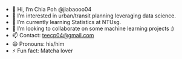 - 👋 Hi, I’m Chia Poh @jiabaooo04
- 👀 I’m interested in urban/transit planning leveraging data science. 
- 🌱 I’m currently learning Statistics at NTUsg.
- 💞️ I’m looking to collaborate on some machine learning projects :)
- 📫 Contact: teecp04@gmail.com
- 😄 Pronouns: his/him
- ⚡ Fun fact: Matcha lover

<!---
jiabaooo04/jiabaooo04 is a ✨ special ✨ repository because its `README.md` (this file) appears on your GitHub profile.
You can click the Preview link to take a look at your changes.
--->
